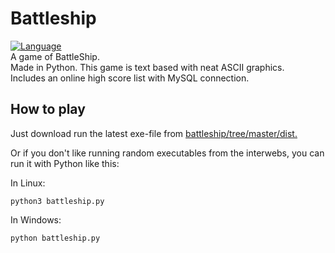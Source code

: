 # Battleship
[![Language](https://img.shields.io/badge/Python-3.6.5-green.svg?longCache=true&style=plastic)](#)  
A game of BattleShip.  
Made in Python.
This game is text based with neat ASCII graphics.  
Includes an online high score list with MySQL connection.

## How to play  

Just download run the latest exe-file from [battleship/tree/master/dist.](https://github.com/matiasraisanen/battleship/tree/master/dist)


Or if you don't like running random executables from the interwebs, you can run it with Python like this:  


In Linux:

```
python3 battleship.py
```

In Windows:
```
python battleship.py
```
